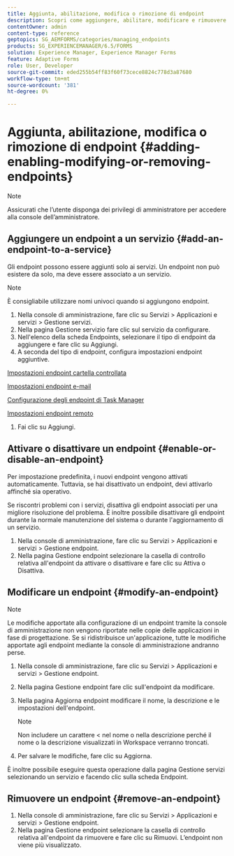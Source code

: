```yaml
---
title: Aggiunta, abilitazione, modifica o rimozione di endpoint
description: Scopri come aggiungere, abilitare, modificare e rimuovere endpoint.
contentOwner: admin
content-type: reference
geptopics: SG_AEMFORMS/categories/managing_endpoints
products: SG_EXPERIENCEMANAGER/6.5/FORMS
solution: Experience Manager, Experience Manager Forms
feature: Adaptive Forms
role: User, Developer
source-git-commit: eded255b54ff83f60f73cece8824c778d3a87680
workflow-type: tm+mt
source-wordcount: '381'
ht-degree: 0%

---
```


# Aggiunta, abilitazione, modifica o rimozione di endpoint {#adding-enabling-modifying-or-removing-endpoints}

>[!NOTE]
> 
> Assicurati che l’utente disponga dei privilegi di amministratore per accedere alla console dell’amministratore.

## Aggiungere un endpoint a un servizio {#add-an-endpoint-to-a-service}

Gli endpoint possono essere aggiunti solo ai servizi. Un endpoint non può esistere da solo, ma deve essere associato a un servizio.

>[!NOTE]
>
>È consigliabile utilizzare nomi univoci quando si aggiungono endpoint.

1. Nella console di amministrazione, fare clic su Servizi > Applicazioni e servizi > Gestione servizi.
1. Nella pagina Gestione servizio fare clic sul servizio da configurare.
1. Nell&#39;elenco della scheda Endpoints, selezionare il tipo di endpoint da aggiungere e fare clic su Aggiungi.
1. A seconda del tipo di endpoint, configura impostazioni endpoint aggiuntive.

[Impostazioni endpoint cartella controllata](/help/forms/using/admin-help/configuring-watched-folder-endpoints.md#watched-folder-endpoint-settings)

[Impostazioni endpoint e-mail](/help/forms/using/admin-help/configuring-email-endpoints.md#email-endpoint-settings)

[Configurazione degli endpoint di Task Manager](/help/forms/using/admin-help/configuring-task-manager-endpoints.md#configuring-task-manager-endpoints)

[Impostazioni endpoint remoto](/help/forms/using/admin-help/configuring-remoting-endpoints.md#remoting-endpoint-settings)

1. Fai clic su Aggiungi.

## Attivare o disattivare un endpoint {#enable-or-disable-an-endpoint}

Per impostazione predefinita, i nuovi endpoint vengono attivati automaticamente. Tuttavia, se hai disattivato un endpoint, devi attivarlo affinché sia operativo.

Se riscontri problemi con i servizi, disattiva gli endpoint associati per una migliore risoluzione del problema. È inoltre possibile disattivare gli endpoint durante la normale manutenzione del sistema o durante l&#39;aggiornamento di un servizio.

1. Nella console di amministrazione, fare clic su Servizi > Applicazioni e servizi > Gestione endpoint.
1. Nella pagina Gestione endpoint selezionare la casella di controllo relativa all&#39;endpoint da attivare o disattivare e fare clic su Attiva o Disattiva.

## Modificare un endpoint {#modify-an-endpoint}

>[!NOTE]
>
>Le modifiche apportate alla configurazione di un endpoint tramite la console di amministrazione non vengono riportate nelle copie delle applicazioni in fase di progettazione. Se si ridistribuisce un&#39;applicazione, tutte le modifiche apportate agli endpoint mediante la console di amministrazione andranno perse.

1. Nella console di amministrazione, fare clic su Servizi > Applicazioni e servizi > Gestione endpoint.
1. Nella pagina Gestione endpoint fare clic sull&#39;endpoint da modificare.
1. Nella pagina Aggiorna endpoint modificare il nome, la descrizione e le impostazioni dell&#39;endpoint.

   >[!NOTE]
   >
   >Non includere un carattere &lt; nel nome o nella descrizione perché il nome o la descrizione visualizzati in Workspace verranno troncati.

1. Per salvare le modifiche, fare clic su Aggiorna.

È inoltre possibile eseguire questa operazione dalla pagina Gestione servizi selezionando un servizio e facendo clic sulla scheda Endpoint.

## Rimuovere un endpoint {#remove-an-endpoint}

1. Nella console di amministrazione, fare clic su Servizi > Applicazioni e servizi > Gestione endpoint.
1. Nella pagina Gestione endpoint selezionare la casella di controllo relativa all&#39;endpoint da rimuovere e fare clic su Rimuovi. L’endpoint non viene più visualizzato.
